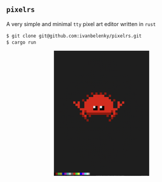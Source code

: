 ## `pixelrs`

A very simple and minimal `tty` pixel art editor written in `rust`

```bash
$ git clone git@github.com:ivanbelenky/pixelrs.git
$ cargo run 
```
<!-- scale the image a little bit -->
<p align="center"><img width="50%" height="50%" src="assets/rustpx.png"/></p>

